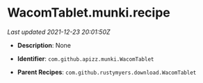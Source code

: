 # WacomTablet.munki.recipe

_Last updated 2021-12-23 20:01:50Z_

- **Description**: None

- **Identifier**: `com.github.apizz.munki.WacomTablet`

- **Parent Recipes**: `com.github.rustymyers.download.WacomTablet`
